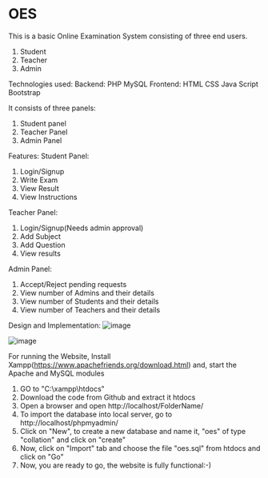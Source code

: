 # OES
This is a basic Online Examination System consisting of three end users. 
1. Student
2. Teacher 
3. Admin

Technologies used:
Backend:
PHP
MySQL
Frontend:
HTML
CSS
Java Script
Bootstrap

It consists of three panels:
1. Student panel
2. Teacher Panel
3. Admin Panel

Features:
Student Panel:
1.	Login/Signup
2.	Write Exam
3.	View Result
4.	View Instructions

Teacher Panel:
1. Login/Signup(Needs admin approval)
2. Add Subject
3. Add Question
4. View results

Admin Panel:
1. Accept/Reject pending requests
2. View number of Admins and their details
3. View number of Students and their details
4. View number of Teachers and their details

Design and Implementation:
![image](https://user-images.githubusercontent.com/45827542/123217271-02d5cf80-d4e8-11eb-8a83-71d4783a855b.png)

![image](https://user-images.githubusercontent.com/45827542/123222122-3e26cd00-d4ed-11eb-9556-3a81c6c12bcd.png)



For running the Website,
Install Xampp(https://www.apachefriends.org/download.html)
and, start the Apache and MySQL modules
1. GO to "C:\xampp\htdocs"
2. Download the code from Github and extract it htdocs
3. Open a browser and open http://localhost/FolderName/ 
4. To import the database into local server, go to http://localhost/phpmyadmin/
5. Click on "New", to create a new database and name it, "oes" of type "collation" and click on "create"
6. Now, click on "Import" tab and choose the file "oes.sql" from htdocs and click on "Go"
7. Now, you are ready to go, the website is fully functional:-)
